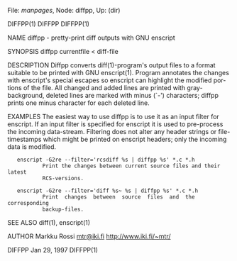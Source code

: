 File: *manpages*,  Node: diffpp,  Up: (dir)

DIFFPP(1)                           DIFFPP                           DIFFPP(1)



NAME
       diffpp - pretty-print diff outputs with GNU enscript


SYNOPSIS
       diffpp currentfile < diff-file


DESCRIPTION
       Diffpp  converts diff(1)-program's output files to a format suitable to
       be printed with GNU enscript(1).  Program annotates  the  changes  with
       enscript's  special escapes so enscript can highlight the modified por‐
       tions of the file.  All  changed  and  added  lines  are  printed  with
       gray-background,  deleted lines are marked with minus (`-') characters;
       diffpp prints one minus character for each deleted line.


EXAMPLES
       The easiest way to use diffpp is to use  it  as  an  input  filter  for
       enscript.   If  an input filter is specified for enscript it is used to
       pre-process the incoming data-stream.  Filtering  does  not  alter  any
       header  strings  or  file-timestamps which might be printed on enscript
       headers; only the incoming data is modified.


       enscript -G2re --filter='rcsdiff %s | diffpp %s' *.c *.h
               Print the changes between current source files and their latest
               RCS-versions.

       enscript -G2re --filter='diff %s~ %s | diffpp %s' *.c *.h
               Print  changes  between  source  files  and  the  corresponding
               backup-files.


SEE ALSO
       diff(1), enscript(1)


AUTHOR
       Markku Rossi <mtr@iki.fi> <http://www.iki.fi/~mtr/>



DIFFPP                           Jan 29, 1997                        DIFFPP(1)
